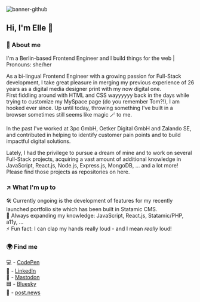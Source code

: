 ![banner-github](https://github.com/EllyPirelly/EllyPirelly/assets/47147981/5eb0ca57-3962-4053-9b8e-a81383cfc294)

## Hi, I'm Elle 👋

### :open_book: About me
I'm a Berlin-based Frontend Engineer and I build things for the web | Pronouns: she/her <br>

As a bi-lingual Frontend Engineer with a growing passion for Full-Stack development, I take great pleasure in merging my previous experience of 26 years as a digital media designer print with my now digital one. <br>
First fiddling around with HTML and CSS wayyyyyy back in the days while trying to customize my MySpace page (do you remember Tom?!), I am hooked ever since. Up until today, throwing something I've built in a browser sometimes still seems like magic :magic_wand: to me. <br>

In the past I've worked at 3pc GmbH, Oetker Digital GmbH and Zalando SE, and contributed in helping to identify customer pain points and to build impactful digital solutions. <br>

Lately, I had the privilege to pursue a dream of mine and to work on several Full-Stack projects, acquiring a vast amount of additional knowledge in JavaScript, React.js, Node.js, Express.js, MongoDB, ... and a lot more! Please find those projects as repositories on here.

### :arrow_upper_right: What I'm up to
:hammer_and_wrench: Currently ongoing is the development of features for my recently launched portfolio site which has been built in Statamic CMS. <br>
🌱 Always expanding my knowledge: JavaScript, React.js, Statamic/PHP, a11y, ... <br>
⚡ Fun fact: I can clap my hands really loud - and I mean _really_ loud! <br>

### :earth_africa: Find me
:computer: - [CodePen](https://codepen.io/ellypirelly/pens/public) <br/>
:bust_in_silhouette: - [LinkedIn](https://www.linkedin.com/in/elle-hanschen/) <br/>
:elephant: - [Mastodon](https://mastodon.world/@EllyPirelly) <br/>
:blue_square: - [Bluesky](https://bsky.app/profile/ellypirelly.bsky.social) <br/>
:page_facing_up: - [post.news](https://post.news/ellypirelly)
